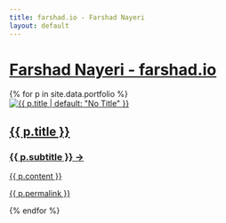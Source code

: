 ```yaml
---
title: farshad.io - Farshad Nayeri
layout: default
---
```


<h1><a href="/docs/">Farshad Nayeri - farshad.io</a></h1>


<div class="bento-box">
      {% for p in site.data.portfolio %}
            <div class='bento' style='color: #{{ p.color | default: "000000" }}; background-color: #{{ p.background | default: "ffffff" }}'>
              <a style='color: #{{ p.color | default: "000000" }}' href='{{ p.permalink | relative_url }}'> 
                <img src='{{ p.image | relative_url }}' alt='{{ p.title | default: "No Title" }}' />
                <h2>{{ p.title  }} </h2>
                <h3>{{ p.subtitle  }} → </h3>
                <p>{{ p.content }}</p>
                <p>{{ p.permalink }}</p>
              </a>
            </div>
      {% endfor %}
</div> 

